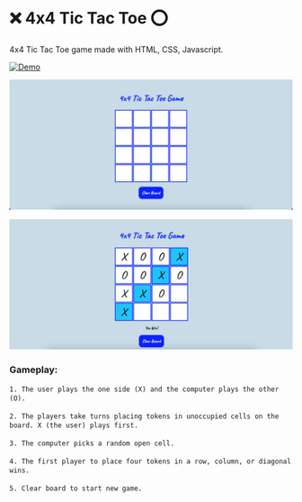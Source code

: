 # :x: 4x4 Tic Tac Toe :o:

4x4 Tic Tac Toe game made with HTML, CSS, Javascript.

 [![Demo](https://img.shields.io/badge/Demo-informational?style=for-the-badge&logo=github)](nanifour.github.io/4x4-tictactoe/)

![screenshot](images/game.png)

![screenshot](images/win.png)


### Gameplay:

    1. The user plays the one side (X) and the computer plays the other (O).

    2. The players take turns placing tokens in unoccupied cells on the board. X (the user) plays first.

    3. The computer picks a random open cell.

    4. The first player to place four tokens in a row, column, or diagonal wins.

    5. Clear board to start new game.
